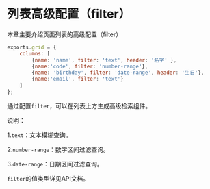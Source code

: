 # 列表高级配置（filter）

本章主要介绍页面列表的高级配置（filter）

```js
exports.grid = {
    columns: [
        {name: 'name', filter: 'text', header: '名字' },
        {name:'code', filter: 'number-range'},
        {name: 'birthday', filter: 'date-range', header: '生日'},
        {name:'email', filter: 'text'}
    ]
};
```
通过配置`filter`，可以在列表上方生成高级检索组件。

说明：

1.`text`：文本模糊查询。

2.`number-range`：数字区间过滤查询。

3.`date-range`：日期区间过滤查询。

`filter`的值类型详见API文档。